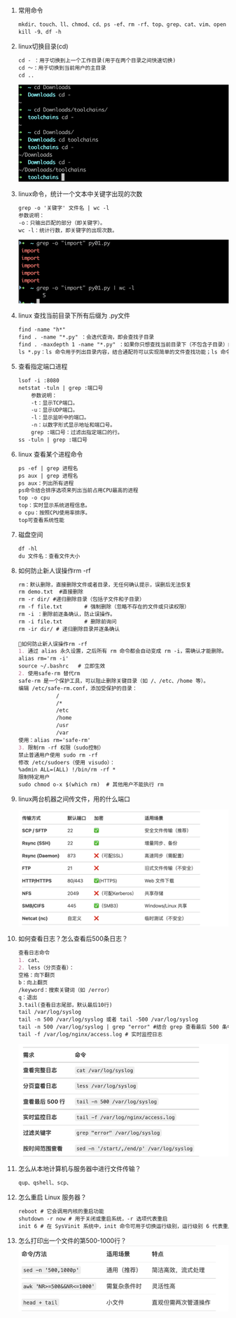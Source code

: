 1. 常用命令
    
    ```markdown
    mkdir、touch、ll、chmod、cd、ps -ef、rm -rf、top、grep、cat、vim、open -e、find、history
    kill -9、df -h
    ```
    
2. linux切换目录(cd)
    
    ```markdown
    cd - ：用于切换到上一个工作目录(用于在两个目录之间快速切换) 
    cd ～：用于切换到当前用户的主目录
    cd ..
    ```
    
    ![alt text](<picture/image1.png>)
    
    
3. linux命令，统计一个文本中关键字出现的次数
    
    ```markdown
    grep -o '关键字' 文件名 | wc -l
    参数说明：
    -o：只输出匹配的部分（即关键字）。
    wc -l：统计行数，即关键字的出现次数。
    ```
    
    ![alt text](<picture/image2.png>)
    
4. linux 查找当前目录下所有后缀为 .py文件
    
    ```markdown
    find -name "h*"
    find . -name "*.py" ：会迭代查询，即会查找子目录
    find . -maxdepth 1 -name "*.py" ：如果你只想查找当前目录下（不包含子目录）的 .py 文件，可以使用 -maxdepth 1 选项：
    ls *.py：ls 命令用于列出目录内容，结合通配符可以实现简单的文件查找功能；ls 命令只能查找当前目录下的文件，不会递归查找子目录中的文件。
    ```
    
5. 查看指定端口进程
    
    ```markdown
    lsof -i :8080
    netstat -tuln | grep :端口号
    	参数说明：
    	-t：显示TCP端口。
    	-u：显示UDP端口。
    	-l：显示监听中的端口。
    	-n：以数字形式显示地址和端口号。
    	grep :端口号：过滤出指定端口的行。
    ss -tuln | grep :端口号
    ```
    
6. linux 查看某个进程命令
    
    ```markdown
    ps -ef | grep 进程名
    ps aux | grep 进程名
    ps aux：列出所有进程
    ps命令结合排序选项来列出当前占用CPU最高的进程
    top -o cpu
    top：实时显示系统进程信息。
    o cpu：按照CPU使用率排序。
    top可查看系统性能
    ```
    
7. 磁盘空间
    
    ```markdown
    df -hl
    du 文件名：查看文件大小
    ```
    
8. 如何防止新人误操作rm -rf
    
    ```markdown
    rm：默认删除，直接删除文件或者目录，无任何确认提示，误删后无法恢复
    rm demo.txt  #直接删除
    rm -r dir/ #递归删除目录（包括子文件和子目录）
    rm -f file.txt       # 强制删除（忽略不存在的文件或只读权限）
    rm -i ：删除前逐条确认，防止误操作。
    rm -i file.txt       # 删除前询问
    rm -ir dir/ # 递归删除目录并逐条确认
    
    🌟如何防止新人误操作rm -rf
    1. 通过 alias 永久设置，之后所有 rm 命令都会自动变成 rm -i，需确认才能删除。
    alias rm='rm -i'
    source ~/.bashrc   # 立即生效
    2. 使用safe-rm 替代rm
    safe-rm 是一个保护工具，可以阻止删除关键目录（如 /、/etc、/home 等）。
    编辑 /etc/safe-rm.conf，添加受保护的目录：
    			/
    			/*
    			/etc
    			/home
    			/usr
    			/var
    使用：alias rm='safe-rm'
    3. 限制rm -rf 权限（sudo控制）
    禁止普通用户使用 sudo rm -rf
    修改 /etc/sudoers（使用 visudo）：
    %admin ALL=(ALL) !/bin/rm -rf *
    限制特定用户
    sudo chmod o-x $(which rm)  # 其他用户不能执行 rm
    
    ```
    
9. linux两台机器之间传文件，用的什么端口
    
    ![alt text](<picture/image4.png>)
    
10. 如何查看日志？怎么查看后500条日志？
    
    ```markdown
    查看日志命令
    1. cat、
    2. less（分页查看）：
    空格：向下翻页
    b：向上翻页
    /keyword：搜索关键词（如 /error）
    q：退出
    3.tail(查看日志尾部，默认最后10行)
    tail /var/log/syslog
    tail -n 500 /var/log/syslog 或者 tail -500 /var/log/syslog
    tail -n 500 /var/log/syslog | grep "error" #结合 grep 查看最后 500 条中的关键信息
    tail -f /var/log/nginx/access.log # 实时监控日志
    ```
    
    ![alt text](<picture/image3.png>)
    
11. 怎么从本地计算机与服务器中进行文件传输？
    
    ```markdown
    qup、qshell、scp、
    ```
    
12. 怎么重启 Linux 服务器？
    
    ```markdown
    reboot # 它会调用内核的重启功能
    shutdown -r now # 用于关闭或重启系统，-r 选项代表重启
    init 6 # 在 SysVinit 系统中，init 命令可用于切换运行级别，运行级别 6 代表重启系统。
    ```
    
13. 怎么打印出一个文件的第500-1000行？
    ![alt text](<picture/image5.png>)